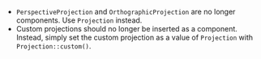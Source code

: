 - `PerspectiveProjection` and `OrthographicProjection` are no longer components. Use `Projection` instead.
- Custom projections should no longer be inserted as a component. Instead, simply set the custom projection as a value of `Projection` with `Projection::custom()`.
